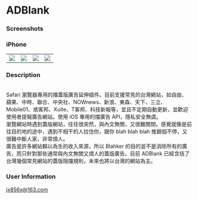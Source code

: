 # ADBlank
### Screenshots

### iPhone

<table align="center" border="0">

<tr>
<td> <img src="https://raw.githubusercontent.com/ThompsonRita222/RecordLifeBill/master/img/2.JPG"> </td>
<td> <img src="https://raw.githubusercontent.com/ThompsonRita222/RecordLifeBill/master/img/3.JPG"> </td>
<td> <img src="https://raw.githubusercontent.com/ThompsonRita222/RecordLifeBill/master/img/4.JPG"> </td>
<td> <img src="https://raw.githubusercontent.com/ThompsonRita222/RecordLifeBill/master/img/5.JPG"> </td>
</tr>

<tr>

</tr>


</table>

### Description

<br>
Safari 瀏覽器專用的擋蓋版廣告延伸插件。目前支援常見的台灣網站，如自由、蘋果、中時、聯合、中央社、NOWnews、新浪、東森、天下、三立、Mobile01、痞客邦、Xuite、T客邦、科技新報等，並且不定期自動更新，並歡迎使用者提報廣告網站。使用 iOS 專用的擋廣告 API，隱私安全無虞。
<br>
瀏覽網站時遇到蓋版網站，往往很突然，與內文無關，又很難關閉。感覺就像是前往目的地的途中，遇到不相干的人拉住你，跟你 blah blah blah 推銷個不停，又很難中斷人家，非常煩人。
<br>
廣告是許多網站賴以為生的收入來源，所以 Blahker 的目的並不是消除所有的廣告，而只針對那些通常與內文無關又煩人的蓋版廣告。目前 ADBlank 已經含括了台灣幾個常見網站的蓋版阻擋規則，未來也將以台灣的網站為主。
<br>

### User Information
jx856x@163.com


